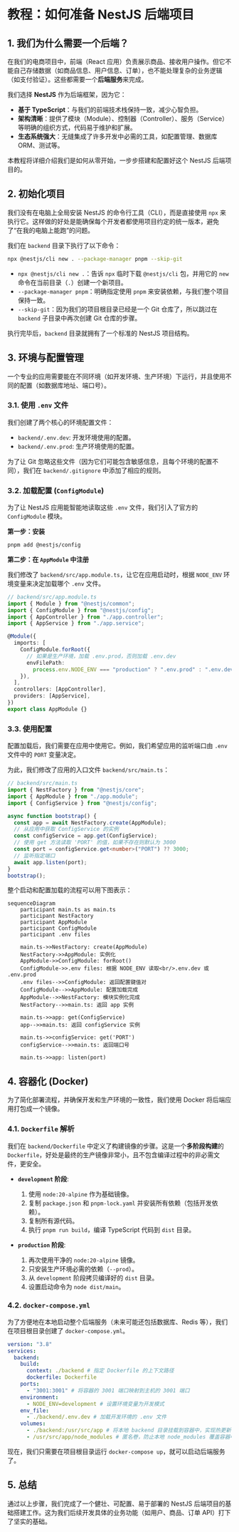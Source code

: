 # 教程：如何准备 NestJS 后端项目

## 1. 我们为什么需要一个后端？

在我们的电商项目中，前端（React 应用）负责展示商品、接收用户操作。但它不能自己存储数据（如商品信息、用户信息、订单），也不能处理复杂的业务逻辑（如支付验证）。这些都需要一个**后端服务**来完成。

我们选择 **NestJS** 作为后端框架，因为它：

- **基于 TypeScript**：与我们的前端技术栈保持一致，减少心智负担。
- **架构清晰**：提供了模块（Module）、控制器（Controller）、服务（Service）等明确的组织方式，代码易于维护和扩展。
- **生态系统强大**：无缝集成了许多开发中必需的工具，如配置管理、数据库 ORM、测试等。

本教程将详细介绍我们是如何从零开始，一步步搭建和配置好这个 NestJS 后端项目的。

## 2. 初始化项目

我们没有在电脑上全局安装 NestJS 的命令行工具（CLI），而是直接使用 `npx` 来执行它。这样做的好处是能确保每个开发者都使用项目约定的统一版本，避免了“在我的电脑上能跑”的问题。

我们在 `backend` 目录下执行了以下命令：

```bash
npx @nestjs/cli new . --package-manager pnpm --skip-git
```

- `npx @nestjs/cli new .`：告诉 `npx` 临时下载 `@nestjs/cli` 包，并用它的 `new` 命令在当前目录（`.`）创建一个新项目。
- `--package-manager pnpm`：明确指定使用 `pnpm` 来安装依赖，与我们整个项目保持一致。
- `--skip-git`：因为我们的项目根目录已经是一个 Git 仓库了，所以跳过在 `backend` 子目录中再次创建 Git 仓库的步骤。

执行完毕后，`backend` 目录就拥有了一个标准的 NestJS 项目结构。

## 3. 环境与配置管理

一个专业的应用需要能在不同环境（如开发环境、生产环境）下运行，并且使用不同的配置（如数据库地址、端口号）。

### 3.1. 使用 `.env` 文件

我们创建了两个核心的环境配置文件：

- `backend/.env.dev`: 开发环境使用的配置。
- `backend/.env.prod`: 生产环境使用的配置。

为了让 Git 忽略这些文件（因为它们可能包含敏感信息，且每个环境的配置不同），我们在 `backend/.gitignore` 中添加了相应的规则。

### 3.2. 加载配置 (`ConfigModule`)

为了让 NestJS 应用能智能地读取这些 `.env` 文件，我们引入了官方的 `ConfigModule` 模块。

**第一步：安装**

```bash
pnpm add @nestjs/config
```

**第二步：在 `AppModule` 中注册**

我们修改了 `backend/src/app.module.ts`，让它在应用启动时，根据 `NODE_ENV` 环境变量来决定加载哪个 `.env` 文件。

```typescript
// backend/src/app.module.ts
import { Module } from "@nestjs/common";
import { ConfigModule } from "@nestjs/config";
import { AppController } from "./app.controller";
import { AppService } from "./app.service";

@Module({
  imports: [
    ConfigModule.forRoot({
      // 如果是生产环境，加载 .env.prod，否则加载 .env.dev
      envFilePath:
        process.env.NODE_ENV === "production" ? ".env.prod" : ".env.dev",
    }),
  ],
  controllers: [AppController],
  providers: [AppService],
})
export class AppModule {}
```

### 3.3. 使用配置

配置加载后，我们需要在应用中使用它。例如，我们希望应用的监听端口由 `.env` 文件中的 `PORT` 变量决定。

为此，我们修改了应用的入口文件 `backend/src/main.ts`：

```typescript
// backend/src/main.ts
import { NestFactory } from "@nestjs/core";
import { AppModule } from "./app.module";
import { ConfigService } from "@nestjs/config";

async function bootstrap() {
  const app = await NestFactory.create(AppModule);
  // 从应用中获取 ConfigService 的实例
  const configService = app.get(ConfigService);
  // 使用 get 方法读取 'PORT' 的值，如果不存在则默认为 3000
  const port = configService.get<number>("PORT") ?? 3000;
  // 监听指定端口
  await app.listen(port);
}
bootstrap();
```

整个启动和配置加载的流程可以用下图表示：

```mermaid
sequenceDiagram
    participant main.ts as main.ts
    participant NestFactory
    participant AppModule
    participant ConfigModule
    participant .env files

    main.ts->>NestFactory: create(AppModule)
    NestFactory->>AppModule: 实例化
    AppModule->>ConfigModule: forRoot()
    ConfigModule->>.env files: 根据 NODE_ENV 读取<br/>.env.dev 或 .env.prod
    .env files-->>ConfigModule: 返回配置键值对
    ConfigModule-->>AppModule: 配置加载完成
    AppModule-->>NestFactory: 模块实例化完成
    NestFactory-->>main.ts: 返回 app 实例

    main.ts->>app: get(ConfigService)
    app-->>main.ts: 返回 configService 实例

    main.ts->>configService: get('PORT')
    configService-->>main.ts: 返回端口号

    main.ts->>app: listen(port)
```

## 4. 容器化 (Docker)

为了简化部署流程，并确保开发和生产环境的一致性，我们使用 Docker 将后端应用打包成一个镜像。

### 4.1. `Dockerfile` 解析

我们在 `backend/Dockerfile` 中定义了构建镜像的步骤。这是一个**多阶段构建**的 `Dockerfile`，好处是最终的生产镜像非常小，且不包含编译过程中的非必需文件，更安全。

- **`development` 阶段**:

  1.  使用 `node:20-alpine` 作为基础镜像。
  2.  复制 `package.json` 和 `pnpm-lock.yaml` 并安装所有依赖（包括开发依赖）。
  3.  复制所有源代码。
  4.  执行 `pnpm run build`，编译 TypeScript 代码到 `dist` 目录。

- **`production` 阶段**:
  1.  再次使用干净的 `node:20-alpine` 镜像。
  2.  只安装生产环境必需的依赖（`--prod`）。
  3.  从 `development` 阶段拷贝编译好的 `dist` 目录。
  4.  设置启动命令为 `node dist/main`。

### 4.2. `docker-compose.yml`

为了方便地在本地启动整个后端服务（未来可能还包括数据库、Redis 等），我们在项目根目录创建了 `docker-compose.yml`。

```yaml
version: "3.8"
services:
  backend:
    build:
      context: ./backend # 指定 Dockerfile 的上下文路径
      dockerfile: Dockerfile
    ports:
      - "3001:3001" # 将容器的 3001 端口映射到主机的 3001 端口
    environment:
      - NODE_ENV=development # 设置环境变量为开发模式
    env_file:
      - ./backend/.env.dev # 加载开发环境的 .env 文件
    volumes:
      - ./backend:/usr/src/app # 将本地 backend 目录挂载到容器中，实现热更新
      - /usr/src/app/node_modules # 匿名卷，防止本地 node_modules 覆盖容器中的
```

现在，我们只需要在项目根目录运行 `docker-compose up`，就可以启动后端服务了。

## 5. 总结

通过以上步骤，我们完成了一个健壮、可配置、易于部署的 NestJS 后端项目的基础搭建工作。这为我们后续开发具体的业务功能（如用户、商品、订单 API）打下了坚实的基础。
